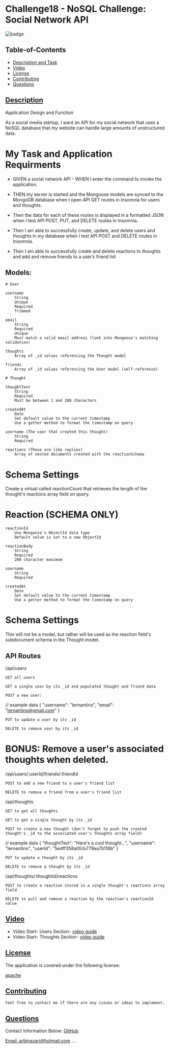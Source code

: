 
# Challenge18 - NoSQL Challenge: Social Network API 
![badge](https://img.shields.io/badge/license-apache-blue)


  ## Table-of-Contents
  * [Description and Task](#description)
  * [Video](#video)   
  * [License](#license)   
  * [Contributing](#contributing)
  * [Questions](#questions)


 ## [Description](#table-of-contents)
 
 Application Design and Function

As a social media startup, I want an API for my social network that uses a NoSQL database
that my website can handle large amounts of unstructured data.


 # My Task and Application Requirments

  - GIVEN a social network API - WHEN I enter the command to invoke the application.

  - THEN my server is started and the Mongoose models are synced to the MongoDB database 
    when I open API GET routes in Insomnia for users and thoughts.

  - Then the data for each of these routes is displayed in a formatted JSON when
    I test API POST, PUT, and DELETE routes in Insomnia.

  - Then I am able to successfully create, update, and delete users and 
    thoughts in my database when I test API POST and DELETE routes in Insomnia.

  - Then I am able to successfully create and delete reactions to thoughts 
    and add and remove friends to a user’s friend list


  ## Models: 

    # User

    username
        String
        Unique
        Required
        Trimmed

    email
        String
        Required
        Unique
        Must match a valid email address (look into Mongoose's matching validation)

    thoughts
        Array of _id values referencing the Thought model

    friends
        Array of _id values referencing the User model (self-reference)

    # Thought

    thoughtText
        String
        Required
        Must be between 1 and 280 characters

    createdAt
        Date
        Set default value to the current timestamp
        Use a getter method to format the timestamp on query

    username (The user that created this thought)
        String
        Required

    reactions (These are like replies)
        Array of nested documents created with the reactionSchema

# Schema Settings

Create a virtual called reactionCount that retrieves the length of the thought's reactions array field on query.

   # Reaction (SCHEMA ONLY)

    reactionId
        Use Mongoose's ObjectId data type
        Default value is set to a new ObjectId

    reactionBody
        String
        Required
        280 character maximum

    username
        String
        Required

    createdAt
        Date
        Set default value to the current timestamp
        Use a getter method to format the timestamp on query

# Schema Settings

This will not be a model, but rather will be used as the reaction field's subdocument schema in the Thought model.

## API Routes

/api/users

    GET all users

    GET a single user by its _id and populated thought and friend data

    POST a new user:

// example data
{
  "username": "lernantino",
  "email": "lernantino@gmail.com"
}

    PUT to update a user by its _id

    DELETE to remove user by its _id

# BONUS: Remove a user's associated thoughts when deleted.

/api/users/:userId/friends/:friendId

    POST to add a new friend to a user's friend list

    DELETE to remove a friend from a user's friend list

/api/thoughts

    GET to get all thoughts

    GET to get a single thought by its _id

    POST to create a new thought (don't forget to push the created thought's _id to the associated user's thoughts array field)

// example data
{
  "thoughtText": "Here's a cool thought...",
  "username": "lernantino",
  "userId": "5edff358a0fcb779aa7b118b"
}

    PUT to update a thought by its _id

    DELETE to remove a thought by its _id

/api/thoughts/:thoughtId/reactions

    POST to create a reaction stored in a single thought's reactions array field

    DELETE to pull and remove a reaction by the reaction's reactionId value


  
  ## [Video](#table-of-contents)
 
   - Video Start- Users Section- [video guide](https://www.awesomescreenshot.com/video/9287649?key=8578e4160bac2c071457a538745c3a65)
   - Video Start- Thoughts Section- [video guide](https://www.awesomescreenshot.com/video/9287858?key=2f91f537a7debc129448d7fae1eb24bf)


  ## [License](#table-of-contents)
  The application is covered under the following license:
  
  [apache](https://choosealicense.com/licenses/apache)
    
    
  ## [Contributing](#table-of-contents)
  
    Feel free to contact me if there are any issues or ideas to implement.
    
  ## [Questions](#table-of-contents)
  Contact Information Below:
  [GitHub](https://github.com/arbinazari)

  [Email: arbinazari@hotmail.com](mailto:arbinazari@hotmail.com)
....
